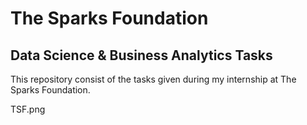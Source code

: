 # The Sparks Foundation
## Data Science & Business Analytics Tasks
This repository consist of the tasks given during my internship at The Sparks Foundation.

TSF.png

